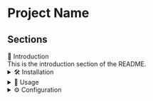 # Project Name

## Sections


  <summary>🚀 Introduction</summary>
  This is the introduction section of the README.


<details>
  <summary>🛠 Installation</summary>
  <p>Follow these steps to install:</p>
  <ol>
    <li>Step 1</li>
    <li>Step 2</li>
    <li>Step 3</li>
  </ol>
</details>

<details>
  <summary>📌 Usage</summary>
  <p>Here are the usage instructions:</p>
  <pre><code>your command here</code></pre>
</details>

<details>
  <summary>⚙️ Configuration</summary>
  <p>Details about configuration.</p>
</details>

